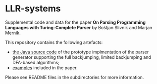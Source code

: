 # LLR-systems

Supplemental code and data for the paper
**On Parsing Programming Languages with Turing-Complete Parser**
by Boštjan Slivnik and Marjan Mernik.

This repository contains the following artefacts:

- [the Java source code](https://github.com/slivnik/LLR-systems/tree/master/src) of the prototype implmentation of the parser generator supporting the full backjumping, limited backjumping and DFA-based algorithms;
- [examples](https://github.com/slivnik/CSR/tree/master/tests) included in the paper.

Please see README files in the subdirectories for more information.

